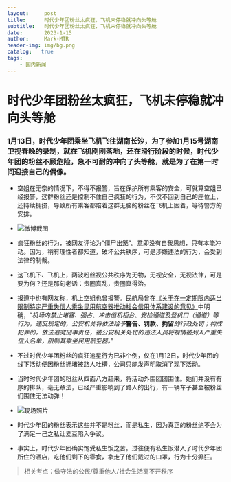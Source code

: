 ```yaml
---
layout:     post
title:      时代少年团粉丝太疯狂，飞机未停稳就冲向头等舱
subtitle:   时代少年团粉丝太疯狂，飞机未停稳就冲向头等舱
date:       2023-1-15
author:     Mark-MTR
header-img: img/bg.png
catalog:   true
tags:
    - 国内新闻
---
```

# 时代少年团粉丝太疯狂，飞机未停稳就冲向头等舱

### 1月13日，时代少年团乘坐飞机飞往湖南长沙，为了参加1月15号湖南卫视春晚的录制，就在飞机刚刚落地，还在滑行阶段的时候，时代少年团的粉丝不顾危险，急不可耐的冲向了头等舱，就是为了在第一时间迎接自己的偶像。

- 空姐在无奈的情况下，不得不报警，旨在保护所有乘客的安全，可就算空姐已经报警，这群粉丝还是控制不住自己疯狂的行为，不仅不回到自己的座位上，还持续拥挤，导致所有乘客都陪着这群无脑的粉丝在飞机上困着，等待警方的安排。

- ![微博截图](https://s1.ax1x.com/2023/01/15/pSQO75R.md.jpg '微博截图')

- 疯狂粉丝的行为，被网友评论为“僵尸出笼”。意即没有自我思想，只有本能冲动。因为，稍有理性者都知道，破坏公共秩序，可是涉嫌违法的行为，会受到法律的制裁。

- 这飞机下、飞机上，两波粉丝视公共秩序为无物，无视安全，无视法律，可是要为何？还是那句老话：贵圈真乱，贵圈真得治。

- 报道中也有网友称，机上空姐也曾报警。民航局曾在[《关于在一定期限内适当限制特定严重失信人乘坐民用航空器推动社会信用体系建设的意见》](http://www.gov.cn/zhengce/zhengceku/2018-12/31/content_5434997.htm "《关于在一定期限内适当限制特定严重失信人乘坐民用航空器推动社会信用体系建设的意见》")中明确，“*机场内禁止堵塞、强占、冲击值机柜台、安检通道及登机口（通道）等行为，违反规定的，公安机关将依法给予***警告、罚款、拘留***的行政处罚；构成犯罪的，依法追究刑事责任，被公安机关处罚的违法人员将视情被列入严重失信人名单，限制其乘坐民用航空器。*”

- 不过时代少年团粉丝的疯狂追星行为已非个例，仅在1月12日，时代少年团的线下活动便因粉丝拥堵被路人吐槽，公司只能发声明取消了现下活动。

- 当时时代少年团的粉丝从四面八方赶来，将活动外围团团围住。她们并没有有序的排队，毫无章法，已经严重影响到了路人的出行，有一辆车子甚至被粉丝们围住无法动弹！

- ![现场照片](https://pics0.baidu.com/feed/d53f8794a4c27d1e879a1e4ac5af2265dcc43801.jpeg@f_auto?token=c0e646f5d06027f4ccb39449d9385649 '现场照片')

- 时代少年团的粉丝表示这些并不是粉丝，而是私生，因为真正的粉丝绝不会为了满足一己之私让爱豆陷入争议。

- 事实上，时代少年团确实饱受私生饭之苦。过往便有私生饭潜入了时代少年团所住的酒店，吃他们剩下的零食，拿走了他们戴过的口罩，行为十分癫狂。

> 相关考点：做守法的公民/尊重他人/社会生活离不开秩序
